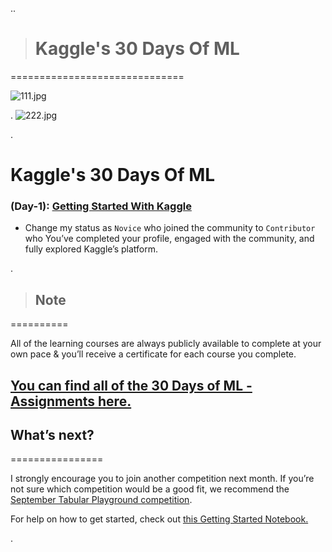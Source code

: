 ..


> # Kaggle's 30 Days Of ML

==============================



![111.jpg](https://udacity-reviews-uploads.s3.us-west-2.amazonaws.com/_attachments/399095/1630679645/111.jpg)


.
![222.jpg](https://udacity-reviews-uploads.s3.us-west-2.amazonaws.com/_attachments/399095/1630679644/222.jpg)

.




# Kaggle's 30 Days Of ML


### (Day-1): [Getting Started With Kaggle](https://www.youtube.com/watch?v=_55G24aghPY&list=LL&index=4&t=527s)


- Change my status as `Novice` who  joined the community to `Contributor` who You’ve completed your profile, engaged with the community, and fully explored Kaggle’s platform.


.


> ## Note 

==========

All of the learning courses are always publicly available to complete at your own pace & you’ll receive a certificate for each course you complete.


## [ You can find all of the 30 Days of ML - Assignments here.](https://www.kaggle.com/thirty-days-of-ml-assignments?utm_medium=email&utm_source=gamma&utm_campaign=thirty-days-of-ml&utm_content=final-day)










## What’s next?

================

I strongly encourage you to join another competition next month. If you’re not sure which competition would be a good fit, we recommend the [September Tabular Playground competition](https://www.kaggle.com/c/tabular-playground-series-sep-2021?utm_medium=email&utm_source=gamma&utm_campaign=thirty-days-of-ml&utm_content=final-day). 


 For help on how to get started, check out [this Getting Started Notebook.](https://www.kaggle.com/ryanholbrook/getting-started-september-2021-tabular-playground?utm_medium=email&utm_source=gamma&utm_campaign=thirty-days-of-ml&utm_content=final-day)
 
 
 
 .
